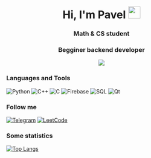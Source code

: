 <h1 align="center">Hi, I'm Pavel 
    <img src="https://github.com/blackcater/blackcater/raw/main/images/Hi.gif" height="32"/>
</h1>
<h3 align="center">Math & CS student</h3>
<h3 align="center"> Begginer backend developer</h3>

<div align="center">
    <img src="https://i.giphy.com/media/v1.Y2lkPTc5MGI3NjExc2s3cjZ1YndhOHkyZWtoaWIwbmM1ejlzZDc3bWF1cDVhN2kyc2dxayZlcD12MV9pbnRlcm5hbF9naWZfYnlfaWQmY3Q9Zw/6CMWn0pl3y96h2iJrY/giphy.gif" />
</div>

### Languages and Tools
![Python](https://img.shields.io/badge/-Python-090909?style=for-the-badge&logo=python&logoColor=FF8C00)
![C++](https://img.shields.io/badge/-C++-090909?style=for-the-badge&logo=C%2b%2b&logoColor=0000CD)
![C](https://img.shields.io/badge/-C-090909?style=for-the-badge&logo=C&logoColor=8A2BE2)
![Firebase](https://img.shields.io/badge/-firebase-090909?style=for-the-badge&logo=firebase&logoColor=F0E68C)
![SQL](https://img.shields.io/badge/-sql-090909?style=for-the-badge&logo=sqlite&logoColor=00FFFF)
![Qt](https://img.shields.io/badge/-qt-090909?style=for-the-badge&logo=qt&logoColor=00FF00)


### Follow me
[![Telegram](https://img.shields.io/badge/-telegram-090909?style=for-the-badge&logo=telegram)](https://t.me/Nep_pasha/)
[![LeetCode](https://img.shields.io/badge/-leetcode-090909?style=for-the-badge&logo=leetcode)](https://leetcode.com/u/GNU_nan0_machine_s0n/)


### Some statistics
[![Top Langs](https://github-readme-stats.vercel.app/api/top-langs/?username=nepavellab)](https://github.com/anuraghazra/github-readme-stats)
